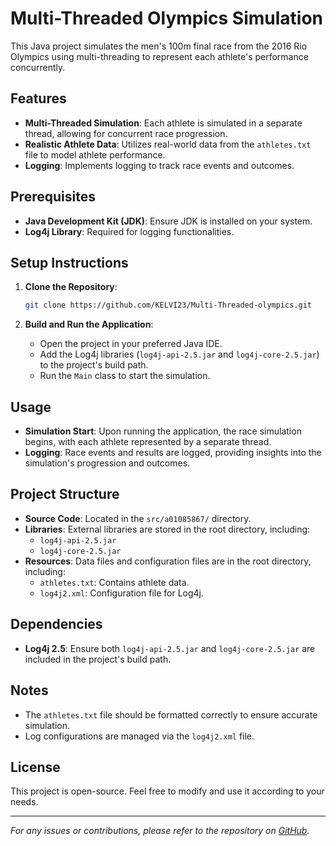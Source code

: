 # Multi-Threaded Olympics Simulation

This Java project simulates the men's 100m final race from the 2016 Rio Olympics using multi-threading to represent each athlete's performance concurrently.

## Features

- **Multi-Threaded Simulation**: Each athlete is simulated in a separate thread, allowing for concurrent race progression.
- **Realistic Athlete Data**: Utilizes real-world data from the `athletes.txt` file to model athlete performance.
- **Logging**: Implements logging to track race events and outcomes.

## Prerequisites

- **Java Development Kit (JDK)**: Ensure JDK is installed on your system.
- **Log4j Library**: Required for logging functionalities.

## Setup Instructions

1. **Clone the Repository**:
   ```bash
   git clone https://github.com/KELVI23/Multi-Threaded-olympics.git
   ```

2. **Build and Run the Application**:
   - Open the project in your preferred Java IDE.
   - Add the Log4j libraries (`log4j-api-2.5.jar` and `log4j-core-2.5.jar`) to the project's build path.
   - Run the `Main` class to start the simulation.

## Usage

- **Simulation Start**: Upon running the application, the race simulation begins, with each athlete represented by a separate thread.
- **Logging**: Race events and results are logged, providing insights into the simulation's progression and outcomes.

## Project Structure

- **Source Code**: Located in the `src/a01085867/` directory.
- **Libraries**: External libraries are stored in the root directory, including:
  - `log4j-api-2.5.jar`
  - `log4j-core-2.5.jar`
- **Resources**: Data files and configuration files are in the root directory, including:
  - `athletes.txt`: Contains athlete data.
  - `log4j2.xml`: Configuration file for Log4j.

## Dependencies

- **Log4j 2.5**: Ensure both `log4j-api-2.5.jar` and `log4j-core-2.5.jar` are included in the project's build path.

## Notes

- The `athletes.txt` file should be formatted correctly to ensure accurate simulation.
- Log configurations are managed via the `log4j2.xml` file.

## License

This project is open-source. Feel free to modify and use it according to your needs.

---

*For any issues or contributions, please refer to the repository on [GitHub](https://github.com/KELVI23/Multi-Threaded-olympics).* 
